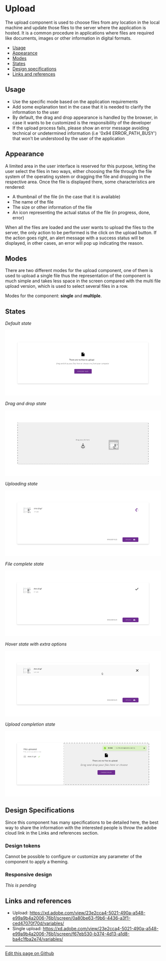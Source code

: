 # Upload

The upload component is used to choose files from any location in the local machine and update those files to the server where the application is hosted. It is a common procedure in applications where files are required like documents, images or other information in digital formats.

* [Usage](#usage)
* [Appearance](#appearance)
* [Modes](#modes)
* [States](#states)
* [Design specifications](#design-specifications)
* [Links and references](#links-and-references)

## Usage

- Use the specific mode based on the application requirements
- Add some explanation text in the case that it is needed to clarify the information to the user
- By default, the drag and drop appearance is handled by the browser, in case it wants to be customized is the responsibility of the developer
- If the upload process fails, please show an error message avoiding technical or undetermined information (i.e '0x94 ERROR_PATH_BUSY') that won't be understood by the user of the application


## Appearance

A limited area in the user interface is reserved for this purpose, letting the user select the files in two ways, either choosing the file through the file system of the operating system or dragging the file and dropping in the respective area.
Once the file is displayed there, some characteristics are rendered:
- A thumbnail of the file (in the case that it is available)
- The name of the file
- The size or other information of the file
- An icon representing the actual status of the file (in progress, done, error) 

When all the files are loaded and the user wants to upload the files to the server, the only action to be performed is the click on the upload button. If the action goes right, an alert message with a success status will be displayed, in other cases, an error will pop up indicating the reason.


## Modes

There are two different modes for the upload component, one of them is used to upload a single file thus the representation of the component is much simple and takes less space in the screen compared with the multi file upload version, which is used to select several files in a row. 

Modes for the component: __single__ and __multiple__.


## States

*Default state*

![Upload with the default preview of the component](images/upload_preview.png)

*Drag and drop state*

![Upload with drag and drop action of a file](images/upload_dragdrop.png)

*Uploading state*

![Upload with file uploading](images/upload_processing.png)

*File complete state*

![Upload with a file already uploaded and added to the list](images/upload_uploaded.png)

*Hover state with extra options*

![Upload with a hover action over the items to display more options](images/upload_hover.png)

*Upload completion state*

![Upload after cliclinkg the upload button with an alert reporting the state](images/upload_alert.png)


## Design Specifications

Since this component has many specifications to be detailed here, the best way to share the information with the interested people is throw the adobe cloud link in the Links and references section.

### Design tokens

Cannot be possible to configure or customize any parameter of the component to apply a theming.

### Responsive design

*This is pending*


## Links and references

- Upload: https://xd.adobe.com/view/23e2cca4-5021-490a-a548-e99a9b4a2006-76b1/screen/0a80be63-f9b6-4436-a3f1-ced47070f70d/variables/
- Single upload: https://xd.adobe.com/view/23e2cca4-5021-490a-a548-e99a9b4a2006-76b1/screen/f67eb530-b374-4d13-a1d8-ba4c1fba2e74/variables/

____________________________________________________________

[Edit this page on Github](https://github.com/dxc-technology/halstack-style-guide/blob/master/guidelines/components/upload/README.md)
